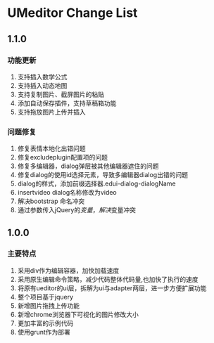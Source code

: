 # UMeditor Change List

## 1.1.0

### 功能更新
1. 支持插入数学公式
2. 支持插入动态地图
3. 支持复制图片、截屏图片的粘贴
4. 添加自动保存插件，支持草稿箱功能
5. 支持拖放图片上传并插入

### 问题修复
1. 修复表情本地化出错问题
2. 修复excludeplugin配置项的问题
3. 修复多编辑器，dialog弹层被其他编辑器遮住的问题
4. 修复dialog的使用id选择元素，导致多编辑器dialog出错的问题
5. dialog的样式，添加前缀选择器.edui-dialog-dialogName
6. insertvideo dialog名称修改为video
7. 解决bootstrap 命名冲突
8. 通过参数传入jQuery的$变量，解决$变量冲突


## 1.0.0

### 主要特点
1. 采用div作为编辑容器，加快加载速度
2. 采用原生编辑命令策略，减少代码整体代码量,也加快了执行的速度
3. 将原有ueditor的ui层，拆解为ui与adapter两层，进一步方便扩展功能
4. 整个项目基于jquery
5. 新增图片拖拽上传功能
6. 新增chrome浏览器下可视化的图片修改大小
7. 更加丰富的示例代码
8. 使用grunt作为部署
